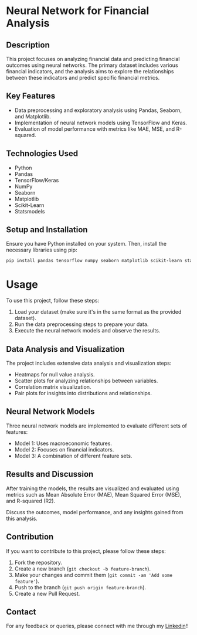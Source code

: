 # Neural Network for Financial Analysis

## Description

This project focuses on analyzing financial data and predicting financial outcomes using neural networks. The primary dataset includes various financial indicators, and the analysis aims to explore the relationships between these indicators and predict specific financial metrics.

## Key Features

- Data preprocessing and exploratory analysis using Pandas, Seaborn, and Matplotlib.
- Implementation of neural network models using TensorFlow and Keras.
- Evaluation of model performance with metrics like MAE, MSE, and R-squared.

## Technologies Used

- Python
- Pandas
- TensorFlow/Keras
- NumPy
- Seaborn
- Matplotlib
- Scikit-Learn
- Statsmodels

## Setup and Installation

Ensure you have Python installed on your system. Then, install the necessary libraries using pip:

```bash
pip install pandas tensorflow numpy seaborn matplotlib scikit-learn statsmodels
```
# Usage

To use this project, follow these steps:

1. Load your dataset (make sure it's in the same format as the provided dataset).
2. Run the data preprocessing steps to prepare your data.
3. Execute the neural network models and observe the results.

## Data Analysis and Visualization

The project includes extensive data analysis and visualization steps:

- Heatmaps for null value analysis.
- Scatter plots for analyzing relationships between variables.
- Correlation matrix visualization.
- Pair plots for insights into distributions and relationships.

## Neural Network Models

Three neural network models are implemented to evaluate different sets of features:

- Model 1: Uses macroeconomic features.
- Model 2: Focuses on financial indicators.
- Model 3: A combination of different feature sets.

## Results and Discussion

After training the models, the results are visualized and evaluated using metrics such as Mean Absolute Error (MAE), Mean Squared Error (MSE), and R-squared (R2).

Discuss the outcomes, model performance, and any insights gained from this analysis.

## Contribution

If you want to contribute to this project, please follow these steps:

1. Fork the repository.
2. Create a new branch (`git checkout -b feature-branch`).
3. Make your changes and commit them (`git commit -am 'Add some feature'`).
4. Push to the branch (`git push origin feature-branch`).
5. Create a new Pull Request.

## Contact

For any feedback or queries, please connect with me through my [Linkedin](https://www.linkedin.com/in/vinicius-capozzi)!!
